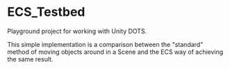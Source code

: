 # ECS_Testbed
Playground project for working with Unity DOTS.

This simple implementation is a comparison between the "standard" method of moving objects around in a Scene and the ECS way of achieving the same result. 
